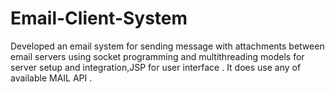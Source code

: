 # Email-Client-System
Developed an email system for sending message with attachments between email servers using socket programming and multithreading models for server setup and integration,JSP for user interface . It does use any of available MAIL API .
